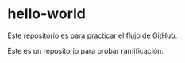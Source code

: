 # hello-world
Este repositorio es para practicar el flujo de GitHub.

Este es un repositorio para probar ramificación.


